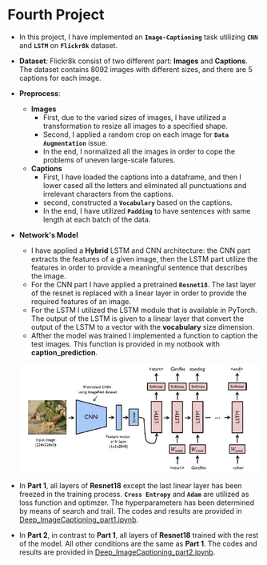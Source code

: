 # Fourth Project
* In this project, I have implemented an **`Image-Captioning`** task utilizing **`CNN`** and **`LSTM`**  on **`Flickr8k`** dataset.

* **Dataset**: Flickr8k consist of two different part: **Images** and **Captions**. The dataset contains 8092 images with different sizes, and there are 5 captions for each image. 
    
* **Preprocess**: 
    * **Images**
        - First, due to the varied sizes of images, I have utilized a transformation to resize all images to a specified shape.
        - Second, I applied a random crop on each image for **`Data Augmentation`** issue.
        - In the end, I normalized all the images in order to cope the problems of uneven large-scale fatures.
    * **Captions**
        -   First, I have loaded the captions into a dataframe, and then I  lower cased all the letters and eliminated all punctuations and irrelevant characters from the captions.
        - second, constructed  a **`Vocabulary`** based on the captions.
        - In the end, I have utilized **`Padding`** to have sentences with same length at each batch of the data. 
    
* **Network's Model** 
    - I have applied a **Hybrid** LSTM and CNN architecture: the CNN part extracts the features of a given image, then the LSTM part utilize the features in order to provide a meaningful sentence that describes the image. 
    -  For the CNN part I have applied a pretrained **`Resnet18`**. The last layer of the resnet is replaced with a linear layer in order to provide the required features of an image.
    - For the LSTM I utilized the LSTM module that is available in PyTorch. The output of the LSTM is given to a linear layer that convert the output of the LSTM to a vector with the **vocabulary** size dimension.
    - Afther the model was trained  I implemented a function to caption the test images. This function is provided in my notbook with **caption_prediction**.

    ![alt text](https://github.com/ARokni/Deep-Learning/blob/main/Project%204/img/model.JPG)
    
* In **Part 1**, all layers of  **Resnet18** except the last linear layer has been freezed in the training process. **`Cross Entropy`** and **`Adam`** are utilized as loss function and optimzer. The hyperparameters has been determined by means of search and trail. The codes and results are provided in [Deep_ImageCaptioning_part1.ipynb](https://github.com/ARokni/Deep-Learning/blob/main/Project%204/Part1/Problem1_Part1.ipynb).

* In **Part 2**, in contrast to **Part 1**, all layers of **Resnet18** trained with the rest of the model. All other conditions are the same as **Part 1**. The codes and results are provided in [Deep_ImageCaptioning_part2.ipynb](https://github.com/ARokni/Deep-Learning/blob/main/Project%204/Part2/Problem1_Part2.ipynb).
